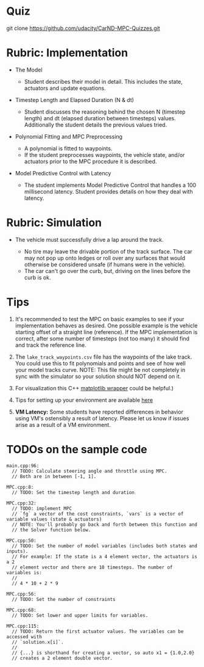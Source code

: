 
# Quiz

git clone https://github.com/udacity/CarND-MPC-Quizzes.git


# Rubric: Implementation

- The Model

   - Student describes their model in detail. This includes the state, actuators and update equations.

- Timestep Length and Elapsed Duration (N & dt)

  - Student discusses the reasoning behind the chosen N (timestep
    length) and dt (elapsed duration between timesteps) values.
    Additionally the student details the previous values tried.

- Polynomial Fitting and MPC Preprocessing

  - A polynomial is fitted to waypoints.
  - If the student preprocesses waypoints, the vehicle state, and/or
    actuators prior to the MPC procedure it is described.

- Model Predictive Control with Latency

  - The student implements Model Predictive Control that handles a 100 millisecond latency.
    Student provides details on how they deal with latency.


# Rubric: Simulation

- The vehicle must successfully drive a lap around the track.

  - No tire may leave the drivable portion of the track surface.
    The car may not pop up onto ledges or roll over any surfaces that
    would otherwise be considered unsafe (if humans were in the vehicle).
  - The car can't go over the curb, but, driving on the lines before the curb is ok.


# Tips

1. It's recommended to test the MPC on basic examples to see if your implementation behaves as desired. One possible example
is the vehicle starting offset of a straight line (reference). If the MPC implementation is correct, after some number of timesteps
(not too many) it should find and track the reference line.

2. The `lake_track_waypoints.csv` file has the waypoints of the lake track. You could use this to fit polynomials and points and see of how well your model tracks curve. NOTE: This file might be not completely in sync with the simulator so your solution should NOT depend on it.

3. For visualization this C++ [matplotlib wrapper](https://github.com/lava/matplotlib-cpp) could be helpful.)

4.  Tips for setting up your environment are available [here](https://classroom.udacity.com/nanodegrees/nd013/parts/40f38239-66b6-46ec-ae68-03afd8a601c8/modules/0949fca6-b379-42af-a919-ee50aa304e6a/lessons/f758c44c-5e40-4e01-93b5-1a82aa4e044f/concepts/23d376c7-0195-4276-bdf0-e02f1f3c665d)

5. **VM Latency:** Some students have reported differences in behavior using VM's ostensibly a result of latency.  Please let us know if issues arise as a result of a VM environment.


# TODOs on the sample code

    main.cpp:96:
      // TODO: Calculate steering angle and throttle using MPC.
      // Both are in between [-1, 1].
    
    MPC.cpp:8:
      // TODO: Set the timestep length and duration
    
    MPC.cpp:32:
      // TODO: implement MPC
      // `fg` a vector of the cost constraints, `vars` is a vector of variable values (state & actuators)
      // NOTE: You'll probably go back and forth between this function and
      // the Solver function below.
    
    MPC.cpp:50:
      // TODO: Set the number of model variables (includes both states and inputs).
      // For example: If the state is a 4 element vector, the actuators is a 2
      // element vector and there are 10 timesteps. The number of variables is:
      //
      // 4 * 10 + 2 * 9
    
    MPC.cpp:56:
      // TODO: Set the number of constraints
    
    MPC.cpp:68:
      // TODO: Set lower and upper limits for variables.
    
    MPC.cpp:115:
      // TODO: Return the first actuator values. The variables can be accessed with
      // `solution.x[i]`.
      //
      // {...} is shorthand for creating a vector, so auto x1 = {1.0,2.0}
      // creates a 2 element double vector.


